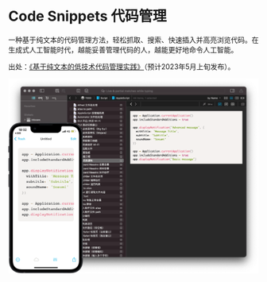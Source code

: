 # Code Snippets 代码管理

一种基于纯文本的代码管理方法，轻松抓取、搜索、快速插入并高亮浏览代码。在生成式人工智能时代，越能妥善管理代码的人，越能更好地命令人工智能。

出处：[《基于纯文本的低技术代码管理实践》](https://utgd.net)（预计2023年5月上旬发布）。

![title](img.png)